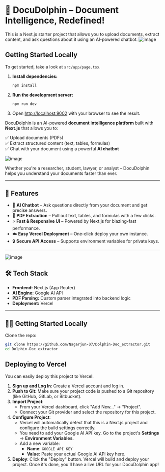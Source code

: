 # 🐬 DocuDolphin – Document Intelligence, Redefined!

This is a Next.js starter project that allows you to upload documents, extract content, and ask questions about it using an AI-powered chatbot.
![image](https://github.com/user-attachments/assets/34125f0e-44fe-402a-a5da-335dad9ce91d)

## Getting Started Locally

To get started, take a look at `src/app/page.tsx`.

1.  **Install dependencies:**
    ```bash
    npm install
    ```

2.  **Run the development server:**
    ```bash
    npm run dev
    ```

3.  Open [http://localhost:9002](http://localhost:9002) with your browser to see the result.

DocuDolphin is an AI-powered **document intelligence platform** built with **Next.js** that allows you to:

✅ Upload documents (PDFs)  
✅ Extract structured content (text, tables, formulas)  
✅ Chat with your document using a powerful **AI chatbot**  

![image](https://github.com/user-attachments/assets/24be2e8c-7ee8-4229-b70a-fbb31b63f0e4)



Whether you're a researcher, student, lawyer, or analyst – DocuDolphin helps you understand your documents faster than ever.

---

## 🚀 Features

- 🧠 **AI Chatbot** – Ask questions directly from your document and get precise answers.
- 📄 **PDF Extraction** – Pull out text, tables, and formulas with a few clicks.
- ⚡ **Fast & Responsive UI** – Powered by Next.js for blazing-fast performance.
- ☁️ **Easy Vercel Deployment** – One-click deploy your own instance.
- 🔒 **Secure API Access** – Supports environment variables for private keys.

---
![image](https://github.com/user-attachments/assets/0526786d-f745-41fe-8a3e-89899ef07144)

## 🛠️ Tech Stack

- **Frontend:** Next.js (App Router)
- **AI Engine:** Google AI API
- **PDF Parsing:** Custom parser integrated into backend logic
- **Deployment:** Vercel

---

## 🧑‍💻 Getting Started Locally

Clone the repo:

```bash
git clone https://github.com/Nagarjun-07/Dolphin-Doc_extractor.git
cd Dolphin-Doc_extractor
```
## Deploying to Vercel

You can easily deploy this project to Vercel.

1.  **Sign up and Log In**: Create a Vercel account and log in.
2.  **Push to Git**: Make sure your project code is pushed to a Git repository (like GitHub, GitLab, or Bitbucket).
3.  **Import Project**:
    *   From your Vercel dashboard, click "Add New..." -> "Project".
    *   Connect your Git provider and select the repository for this project.
4.  **Configure Project**:
    *   Vercel will automatically detect that this is a Next.js project and configure the build settings correctly.
    *   You need to add your Google AI API key. Go to the project's **Settings** -> **Environment Variables**.
    *   Add a new variable:
        *   **Name**: `GOOGLE_API_KEY`
        *   **Value**: Paste your actual Google AI API key here.
5.  **Deploy**: Click the "Deploy" button. Vercel will build and deploy your project. Once it's done, you'll have a live URL for your DocuDolphin app!
